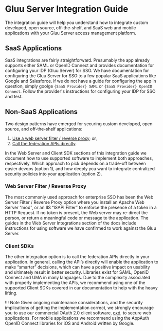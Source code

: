 # Gluu Server Integration Guide
The integration guide will help you understand how to integrate custom developed, open source, off-the-shelf, and SaaS web and mobile applications with your Gluu Server access management platform.  

## SaaS Applications 
SaaS integrations are fairly straightforward. Presumably the app already supports either SAML or OpenID Connect and provides documentation for configuring your IDP (Gluu Server) for SSO. We have documentation for configuring the Gluu Server for SSO to a few popular SaaS applications like Google and Salesforce. If we do not have a guide for configuring the app in question, simply goolge `{SaaS Provider} SAML` or `{SaaS Provider} OpenID Connect`. Follow the provider's instructions for configuring your IDP for SSO and test. 

## Non-SaaS Applications
Two design patterns have emerged for securing custom developed, open source, and off-the-shelf applications:

1. [Use a web server filter / reverse proxy](#web-server-filter--reverse-proxy); or,
2. [Call the federation APIs directly](#client-sdks).

In the Web Server and Client SDK sections of this integration guide we document how to use supported software to implement both approaches, respectively. Which approach to pick depends on a trade-off between easier devops (option 1), and how deeply you want to integrate centralized security policies into your application (option 2).

### Web Server Filter / Reverse Proxy
The most commonly used approach for enterprise SSO has been the Web Server Filter / Reverse Proxy option where you install an Apache Web Server “mod”, or an IIS “ISAPI Filter” to enforce the presence of a token in a HTTP Request. If no token is present, the Web server may re-direct the person, or return a meaningful code or message to the application. The guides in the Web Server Integrations section of the docs include instructions for using software we have confirmed to work against the Gluu Server. 

### Client SDKs
The other integration option is to call the federation APIs directly in your application. In general, calling the API’s directly will enable the application to make “smarter” decisions, which can have a positive impact on usability and ultimately result in better security. Libraries exist for SAML, OpenID Connect and UMA in many languages. Due to the complexity associated with properly implementing the APIs, we recommend using one of the supported Client SDKs covered in our documentation to help with the heavy lifting. 

!!! Note
    Given ongoing maintenance considerations, and the security implications of getting the implementation correct, we strongly encourage you to use our commercial OAuth 2.0 client software, [oxd](./oauth2.md/), to secure web applications. For mobile applications we recommend using the AppAuth OpenID Connect libraries for iOS and Android written by Google.
    

